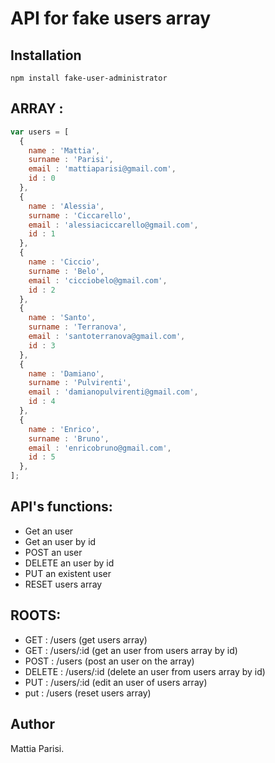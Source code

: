 # API for fake users array

## Installation

```
npm install fake-user-administrator
```

## ARRAY :

```js
var users = [
  {
    name : 'Mattia',
    surname : 'Parisi',
    email : 'mattiaparisi@gmail.com',
    id : 0
  },
  {
    name : 'Alessia',
    surname : 'Ciccarello',
    email : 'alessiaciccarello@gmail.com',
    id : 1
  },
  {
    name : 'Ciccio',
    surname : 'Belo',
    email : 'cicciobelo@gmail.com',
    id : 2
  },
  {
    name : 'Santo',
    surname : 'Terranova',
    email : 'santoterranova@gmail.com',
    id : 3
  },
  {
    name : 'Damiano',
    surname : 'Pulvirenti',
    email : 'damianopulvirenti@gmail.com',
    id : 4
  },
  {
    name : 'Enrico',
    surname : 'Bruno',
    email : 'enricobruno@gmail.com',
    id : 5
  },
];
```

## API's functions:

  - Get an user
  - Get an user by id
  - POST an user
  - DELETE an user by id
  - PUT an existent user
  - RESET users array

## ROOTS:

  - GET : /users (get users array)
  - GET : /users/:id (get an user from users array by id)
  - POST :  /users (post an user on the array)
  - DELETE : /users/:id (delete an user from users array by id)
  - PUT : /users/:id (edit an user of users array)
  - put : /users (reset users array)

## Author

Mattia Parisi.
